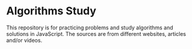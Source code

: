 # Algorithms Study

This repository is for practicing problems and study algorithms and solutions in JavaScript.
The sources are from different websites, articles and/or videos.